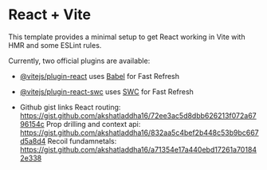 # React + Vite

This template provides a minimal setup to get React working in Vite with HMR and some ESLint rules.

Currently, two official plugins are available:

- [@vitejs/plugin-react](https://github.com/vitejs/vite-plugin-react/blob/main/packages/plugin-react/README.md) uses [Babel](https://babeljs.io/) for Fast Refresh
- [@vitejs/plugin-react-swc](https://github.com/vitejs/vite-plugin-react-swc) uses [SWC](https://swc.rs/) for Fast Refresh

- Github gist links
React routing: https://gist.github.com/akshatladdha16/72ee3ac5d8dbb626213f072a6796154c
Prop drilling and context api: https://gist.github.com/akshatladdha16/832aa5c4bef2b448c53b9bc667d5a8d4 
Recoil fundamnetals: https://gist.github.com/akshatladdha16/a71354e17a440ebd17261a701842e338 